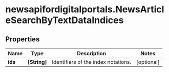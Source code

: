# newsapifordigitalportals.NewsArticleSearchByTextDataIndices

## Properties

Name | Type | Description | Notes
------------ | ------------- | ------------- | -------------
**ids** | **[String]** | Identifiers of the index notations. | [optional] 


